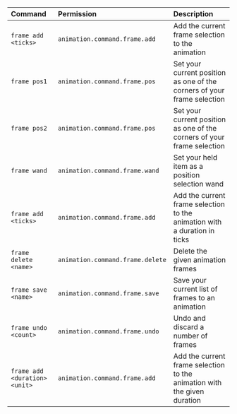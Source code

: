 | Command | Permission | Description |
| :------ | :--------- | :---------- |
| `frame add <ticks>` | `animation.command.frame.add` | Add the current frame selection to the animation |
| `frame pos1` | `animation.command.frame.pos` | Set your current position as one of the corners of your frame selection |
| `frame pos2` | `animation.command.frame.pos` | Set your current position as one of the corners of your frame selection |
| `frame wand` | `animation.command.frame.wand` | Set your held item as a position selection wand |
| `frame add <ticks>` | `animation.command.frame.add` | Add the current frame selection to the animation with a duration in ticks |
| `frame delete <name>` | `animation.command.frame.delete` | Delete the given animation frames |
| `frame save <name>` | `animation.command.frame.save` | Save your current list of frames to an animation |
| `frame undo <count>` | `animation.command.frame.undo` | Undo and discard a number of frames |
| `frame add <duration> <unit>` | `animation.command.frame.add` | Add the current frame selection to the animation with the given duration |